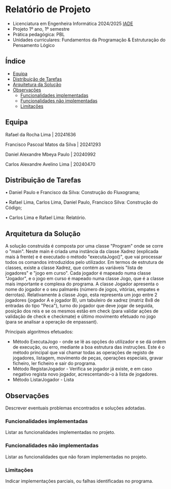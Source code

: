 # Relatório de Projeto <!-- omit in toc -->

- Licenciatura em Engenheira Informática 2024/2025 [IADE](https://www.iade.europeia.pt/)   <!-- omit in toc -->
- Projeto 1º ano, 1º semestre
- Prática pedagógica: PBL
- Unidades curriculares: Fundamentos da Programação & Estruturação do Pensamento Lógico

## Índice <!-- omit in toc -->

- [Equipa](#equipa)
- [Distribuição de Tarefas](#distribuição-de-tarefas)
- [Arquitetura da Solução](#arquitetura-da-solução)
- [Observações](#observações)
  - [Funcionalidades implementadas](#funcionalidades-implementadas)
  - [Funcionalidades não implementadas](#funcionalidades-não-implementadas)
  - [Limitações](#limitações)

<!-- Alterar a partir daqui -->

## Equipa

Rafael da Rocha Lima | 20241636

Francisco Pascoal Matos da Silva | 20241293

Daniel Alexandre Mbeya Paulo | 20240992

Carlos Alexandre Avelino Lima | 20240470


## Distribuição de Tarefas

•	Daniel Paulo e Francisco da Silva: Construção do Fluxograma;

•	Rafael Lima, Carlos Lima, Daniel Paulo, Francisco Silva: Construção do Código;

•	Carlos Lima e Rafael Lima: Relatório.


## Arquitetura da Solução

A solução construída é composta por uma classe "Program" onde se corre o "main". Neste main é criada uma instância da classe Xadrez (explicada mais à frente) e é executado o método "executaJogo()", que vai processar todos os comandos introduzidos pelo utilizador.
Em termos de estrutura de classes, existe a classe Xadrez, que contém as variáveis "lista de jogadores" e "jogo em curso". Cada jogador é mapeado numa classe "Jogador", e o jogo em curso é mapeado numa classe Jogo, que é a classe mais importante e complexa do programa.
A classe Jogador apresenta o nome do jogador e o seu palmarés (número de jogos, vitórias, empates e derrotas).
Relativamente à classe Jogo, esta representa um jogo entre 2 jogadores (jogador A e jogador B), um tabuleiro de xadrez (matriz 8x8 de entradas do tipo "Peca"), turno do jogador que deve jogar de seguida, posição dos reis e se os mesmos estão em check (para validar ações de validação de check e checkmate) e último movimento efetuado no jogo (para se analisar a operação de enpassant). 

Principais algoritmos efetuados:
  - Método ExecutaJogo - onde se lê as opções do utilizador e se dá ordem de execução, ou erro, mediante a boa estrutura das instruções. Este é o método principal que vai chamar todas as operações de registo de jogadores, listagem, movimento de peças, operações especiais, gravar ficheiro, ler ficheiro e sair do programa.
  - Método RegistarJogador - Verifica se jogador já existe, e em caso negativo regista novo jogador, acrescentando-o à lista de jogadores.
  - Método ListarJogador - Lista 
## Observações

Descrever eventuais problemas encontrados e soluções adotadas.

### Funcionalidades implementadas

Listar as funcionalidades implementadas no projeto.

### Funcionalidades não implementadas

Listar as funcionalidades que não foram implementadas no projeto.

### Limitações

Indicar implementações parciais, ou falhas identificadas no programa.
